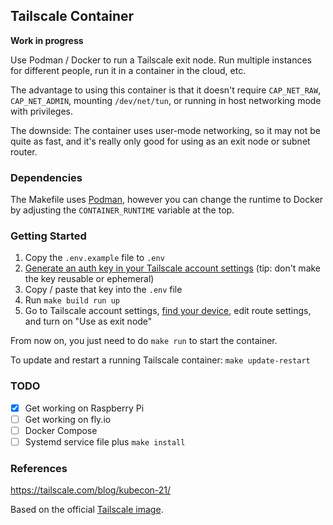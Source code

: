 ## Tailscale Container

**Work in progress**

Use Podman / Docker to run a Tailscale exit node. Run multiple instances for different people, run it in a container in
the cloud, etc.

The advantage to using this container is that it doesn't require `CAP_NET_RAW`, `CAP_NET_ADMIN`, mounting
`/dev/net/tun`, or running in host networking mode with privileges.

The downside: The container uses user-mode networking, so it may not be quite as fast, and it's really only good for
using as an exit node or subnet router.

### Dependencies

The Makefile uses [Podman](https://podman.io/), however you can change the runtime to Docker by adjusting the
`CONTAINER_RUNTIME` variable at the top.

### Getting Started

1. Copy the `.env.example` file to `.env`
2. [Generate an auth key in your Tailscale account settings](https://login.tailscale.com/admin/settings/keys) (tip: don't make the key reusable or ephemeral)
3. Copy / paste that key into the `.env` file
4. Run `make build run up`
5. Go to Tailscale account settings, [find your device](https://login.tailscale.com/admin/machines), edit route settings, and turn on "Use as exit node"

From now on, you just need to do `make run` to start the container.

To update and restart a running Tailscale container: `make update-restart`

### TODO

* [x] Get working on Raspberry Pi
* [ ] Get working on fly.io
* [ ] Docker Compose
* [ ] Systemd service file plus `make install`

### References

https://tailscale.com/blog/kubecon-21/

Based on the official [Tailscale image](https://hub.docker.com/r/tailscale/tailscale).
